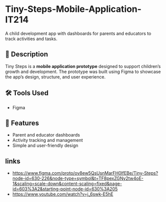 # Tiny-Steps-Mobile-Application-IT214
A child development app with dashboards for parents and educators to track activities and tasks.

## 📖 Description
Tiny Steps is a **mobile application prototype** designed to support children’s growth and development. The prototype was built using Figma to showcase the app’s design, structure, and user experience.

## 🛠️ Tools Used
- Figma  

## 🚀 Features
- Parent and educator dashboards  
- Activity tracking and management  
- Simple and user-friendly design
## links
- https://www.figma.com/proto/ov8ew5QsUsnMarFH0lfEBe/Tiny-Steps?node-id=630-226&node-type=symbol&t=TF8pexZGNy2tw4oE-1&scaling=scale-down&content-scaling=fixed&page-id=603%3A2&starting-point-node-id=630%3A205
- https://www.youtube.com/watch?v=j_6swk-E5hE
